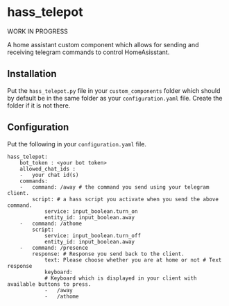 # hass_telepot

WORK IN PROGRESS

A home assistant custom component which allows for sending and receiving telegram commands to control HomeAsisstant.

## Installation
Put the `hass_telepot.py` file in your `custom_components` folder which should by default be in the same folder as your `configuration.yaml` file. Create the folder if it is not there.

## Configuration

Put the following in your `configuration.yaml` file.

```yamlex
hass_telepot:
    bot_token : <your bot token>
    allowed_chat_ids :
    -   your chat id(s)
    commands:
    -   command: /away # the command you send using your telegram client.
        script: # a hass script you activate when you send the above command.
            service: input_boolean.turn_on
            entity_id: input_boolean.away
    -   command: /athome
        script:
            service: input_boolean.turn_off
            entity_id: input_boolean.away
    -   command: /presence
        response: # Response you send back to the client.
            text: Please choose whether you are at home or not # Text response
            keyboard: 
            # Keyboard which is displayed in your client with available buttons to press.
            -   /away
            -   /athome
```

